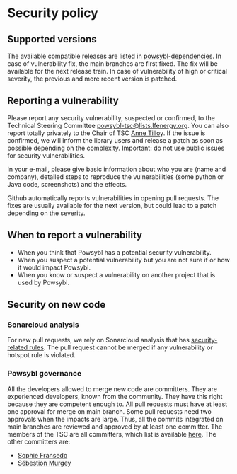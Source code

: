 # Security policy

## Supported versions

The available compatible releases are listed in [powsybl-dependencies](https://github.com/powsybl/powsybl-dependencies). In case of vulnerability fix, the main branches are first fixed. The fix will be available for the next release train. In case of vulnerability of high or critical severity, the previous and more recent version is patched.

## Reporting a vulnerability

Please report any security vulnerability, suspected or confirmed, to the Technical Steering Committee [powsybl-tsc@lists.lfenergy.org](mailto:powsybl-tsc@lists.lfenergy.org). You can also report totally privately to the Chair of TSC [Anne Tilloy](anne.tilloy@rte-france.com). If the issue is confirmed, we will inform the library users and release a patch as soon as possible depending on the complexity. Important: do not use public issues for security vulnerabilities.

In your e-mail, please give basic information about who you are (name and company), detailed steps to reproduce the vulnerabilities (some python or Java code, screenshots) and the effects.

Github automatically reports vulnerabilities in opening pull requests. The fixes are usually available for the next version, but could lead to a patch depending on the severity.

## When to report a vulnerability

- When you think that Powsybl has a potential security vulnerability.
- When you suspect a potential vulnerability but you are not sure if or how it would impact Powsybl.
- When you know or suspect a vulnerability on another project that is used by Powsybl.

## Security on new code

### Sonarcloud analysis

For new pull requests, we rely on Sonarcloud analysis that has [security-related rules](https://docs.sonarcloud.io/digging-deeper/security-related-rules/). The pull request cannot be merged if any vulnerability or hotspot rule is violated.

###  Powsybl governance

All the developers allowed to merge new code are committers. They are experienced developers, known from the community. They have this right because they are competent enough to. All pull requests must have at least one approval for merge on main branch. Some pull requests need two approvals when the impacts are large. Thus, all the commits integrated on main branches are reviewed and approved by at least one committer. The members of the TSC are all committers, which list is available [here](https://www.powsybl.org/pages/overview/governance). The other committers are:

- [Sophie Fransedo](https://github.com/So-Fras)
- [Sébestion Murgey](https://github.com/orgs/powsybl/people/murgeyseb)
